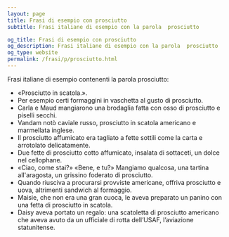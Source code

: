 ```yaml
---
layout: page
title: Frasi di esempio con prosciutto 
subtitle: Frasi italiane di esempio con la parola  prosciutto

og_title: Frasi di esempio con prosciutto 
og_description: Frasi italiane di esempio con la parola  prosciutto
og_type: website
permalink: /frasi/p/prosciutto.html
---
```


Frasi italiane di esempio contenenti la parola prosciutto:


- «Prosciutto in scatola.».
- Per esempio certi formaggini in vaschetta al gusto di prosciutto.
- Carla e Maud mangiarono una brodaglia fatta con osso di prosciutto e piselli secchi.
- Vandam notò caviale russo, prosciutto in scatola americano e marmellata inglese.
- Il prosciutto affumicato era tagliato a fette sottili come la carta e arrotolato delicatamente.
- Due fette di prosciutto cotto affumicato, insalata di sottaceti, un dolce nel cellophane.
- «Ciao, come stai?» «Bene, e tu?» Mangiamo qualcosa, una tartina all'aragosta, un grissino foderato di prosciutto.
- Quando riusciva a procurarsi provviste americane, offriva prosciutto e uova, altrimenti sandwich al formaggio.
- Maisie, che non era una gran cuoca, le aveva preparato un panino con una fetta di prosciutto in scatola.
- Daisy aveva portato un regalo: una scatoletta di prosciutto americano che aveva avuto da un ufficiale di rotta dell’USAF, l’aviazione statunitense.
